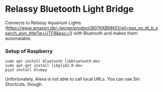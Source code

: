 # Relassy Bluetooth Light Bridge
Connects to Relassy Aquarium Lights (https://www.amazon.de/-/en/gp/product/B07KKBNNS1/ref=ppx_yo_dt_b_search_asin_title?ie=UTF8&psc=1) with Bluetooth and makes them automatable.


### Setup of Raspberry


```console
sudo apt install bluetooth libbluetooth-dev
sudo apt-get install libglib2.0-dev
pip3 install bluepy
```

Unfortunately, Alexa is not able to call local URLs. You can use Siri Shortcuts, though.